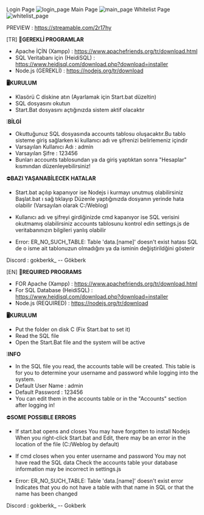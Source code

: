 
Login Page
![login_page](https://github.com/gokberkgok/weblog/assets/67126609/861130bf-e1db-4912-b21a-d72640680335)
Main Page
![main_page](https://github.com/gokberkgok/weblog/assets/67126609/430fc220-3bef-4adf-9cb6-b1d50785b5cb)
Whitelist Page
![whitelist_page](https://github.com/gokberkgok/weblog/assets/67126609/b20d511b-191d-4788-8b4c-c7550cd04f61)

PREVIEW : https://streamable.com/2r17hy

[TR]
🚀**GEREKLİ PROGRAMLAR**
- Apache İÇİN (Xampp) : https://www.apachefriends.org/tr/download.html
- SQL Veritabanı için (HeidiSQL) : https://www.heidisql.com/download.php?download=installer
- Node.js (GEREKLİ) : https://nodejs.org/tr/download

**🖥️KURULUM**
- Klasörü C diskine atın (Ayarlamak için Start.bat düzeltin)
- SQL dosyasını okutun
- Start.Bat dosyasını açtığınızda sistem aktif olacaktır

❕**BİLGİ**
- Okuttuğunuz SQL dosyasında accounts tablosu oluşacaktır.Bu tablo sisteme giriş sağlarken ki kullanıcı adı ve şifrenizi belirlemeniz içindir
- Varsayılan Kullanıcı Adı : admin
- Varsayılan Şifre : 123456
- Bunları accounts tablosundan ya da giriş yaptıktan sonra "Hesaplar" kısmından düzenleyebilirsiniz!

⛔️**BAZI YAŞANABİLECEK HATALAR**

- Start.bat açılıp kapanıyor ise
    Nodejs i kurmayı unutmuş olabilirsiniz
    Başlat.bat ı sağ tıklayıp Düzenle yaptığınızda dosyanın yerinde hata olabilir (Varsayılan olarak C:/Weblog)

- Kullanıcı adı ve şifreyi girdiğinizde cmd kapanıyor ise
    SQL verisini okutmamış olabilirsiniz
    accounts tablosunu kontrol edin
    settings.js de veritabanınızın bilgileri yanlış olabilir

- Error: ER_NO_SUCH_TABLE: Table 'data.[name]' doesn't exist hatası
    SQL de o isme ait tablonuzun olmadığını ya da isminin değiştirildğini gösterir
    
Discord : gokberkk_ 
-- Gökberk

[EN]
🚀**REQUIRED PROGRAMS**
- FOR Apache (Xampp) : https://www.apachefriends.org/tr/download.html
- For SQL Database (HeidiSQL) : https://www.heidisql.com/download.php?download=installer
- Node.js (REQUIRED) : https://nodejs.org/tr/download

**🖥️KURULUM**
- Put the folder on disk C (Fix Start.bat to set it)
- Read the SQL file
- Open the Start.Bat file and the system will be active

❕**INFO**
- In the SQL file you read, the accounts table will be created. This table is for you to determine your username and password while logging into the system.
- Default User Name : admin
- Default Password : 123456
- You can edit them in the accounts table or in the "Accounts" section after logging in!

⛔️**SOME POSSIBLE ERRORS**

- If start.bat opens and closes
    You may have forgotten to install Nodejs
    When you right-click Start.bat and Edit, there may be an error in the location of the file (C:/Weblog by default)

- If cmd closes when you enter username and password
    You may not have read the SQL data
    Check the accounts table
    your database information may be incorrect in settings.js

- Error: ER_NO_SUCH_TABLE: Table 'data.[name]' doesn't exist error
    Indicates that you do not have a table with that name in SQL or that the name has been changed
    
Discord : gokberkk_ 
-- Gokberk
